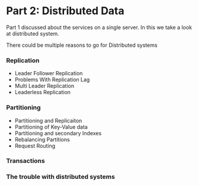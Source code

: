 # Part 2: Distributed Data

Part 1 discussed about the services on a single server.
In this we take a look at distributed system.

There could be multiple reasons to go for Distributed systems


### Replication
* Leader Follower Replication
* Problems With Replication Lag
* Multi Leader Replication
* Leaderless Replication

### Partitioning
* Partitioning and Replicaiton
* Partitioning of Key-Value data
* Partitioning and secondary Indexes
* Rebalancing Partitions
* Request Routing

### Transactions
### The trouble with distributed systems